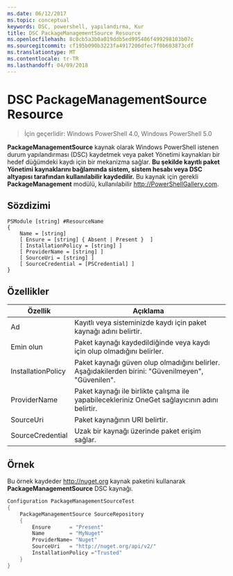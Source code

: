 ```yaml
---
ms.date: 06/12/2017
ms.topic: conceptual
keywords: DSC, powershell, yapılandırma, Kur
title: DSC PackageManagementSource Resource
ms.openlocfilehash: 8c0cb5a3b0a019ddb5ed995406f499298103b07c
ms.sourcegitcommit: cf195b090b3223fa4917206dfec7f0b603873cdf
ms.translationtype: MT
ms.contentlocale: tr-TR
ms.lasthandoff: 04/09/2018
---
```

# <a name="dsc-packagemanagementsource-resource"></a>DSC PackageManagementSource Resource

> İçin geçerlidir: Windows PowerShell 4.0, Windows PowerShell 5.0

**PackageManagementSource** kaynak olarak Windows PowerShell istenen durum yapılandırması (DSC) kaydetmek veya paket Yönetimi kaynakları bir hedef düğümdeki kaydı için bir mekanizma sağlar. **Bu şekilde kayıtlı paket Yönetimi kaynaklarını bağlamında sistem, sistem hesabı veya DSC altyapısı tarafından kullanılabilir kaydedilir.** Bu kaynak için gerekli **PackageManagement** modülü, kullanılabilir http://PowerShellGallery.com.

## <a name="syntax"></a>Sözdizimi

```
PSModule [string] #ResourceName
{
    Name = [string]
    [ Ensure = [string] { Absent | Present }  ]
    [ InstallationPolicy = [string] ]
    [ ProviderName = [string] ]
    [ SourceUri = [string] ]
    [ SourceCredential = [PSCredential] ]
}
```

## <a name="properties"></a>Özellikler
|  Özellik  |  Açıklama   |
|---|---|
| Ad| Kayıtlı veya sisteminizde kaydı için paket kaynağı adını belirtir.|
| Emin olun| Paket kaynağı kaydedildiğinde veya kaydı için olup olmadığını belirler.|
| InstallationPolicy| Paket kaynağı güven olup olmadığını belirler. Aşağıdakilerden birini: "Güvenilmeyen", "Güvenilen".|
| ProviderName| Paket kaynağı ile birlikte çalışma ile yapabilecekleriniz OneGet sağlayıcının adını belirtir.|
| SourceUri| Paket kaynağının URI belirtir.|
| SourceCredential| Uzak bir kaynağı üzerinde paket erişim sağlar.|

## <a name="example"></a>Örnek

Bu örnek kaydeder http://nuget.org kaynak paketini kullanarak **PackageManagementSource** DSC kaynağı.

```powershell
Configuration PackageManagementSourceTest
{
    PackageManagementSource SourceRepository
    {
        Ensure      = "Present"
        Name        = "MyNuget"
        ProviderName= "Nuget"
        SourceUri   = "http://nuget.org/api/v2/"
        InstallationPolicy ="Trusted"
    }
}
```